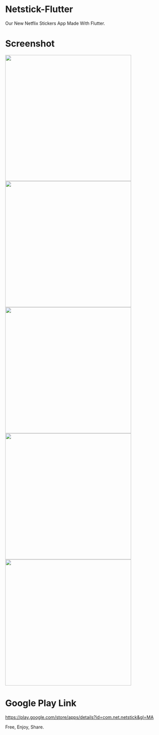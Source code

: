 # Netstick-Flutter
Our New Netflix Stickers App
Made With Flutter.

# Screenshot 

<img src="https://user-images.githubusercontent.com/71185753/154867246-70b178f7-9356-4d5e-9fc0-9e5ee0b8bdca.png" width="400">

<img src="https://user-images.githubusercontent.com/71185753/154867246-70b178f7-9356-4d5e-9fc0-9e5ee0b8bdca.png" width="400">
<img src="https://user-images.githubusercontent.com/71185753/154867251-49b51636-e743-4472-b2aa-2aaffd9a61af.png" width="400">

<img src="https://user-images.githubusercontent.com/71185753/154867255-4e2c6de8-9c38-4adc-a0f8-1dedfd9433bb.png" width="400">

<img src="https://user-images.githubusercontent.com/71185753/154867261-7eba84dd-8c65-4847-9f06-0c68c05a1f9c.png" width="400">


# Google Play Link
https://play.google.com/store/apps/details?id=com.net.netstick&gl=MA

Free, Enjoy, Share.
